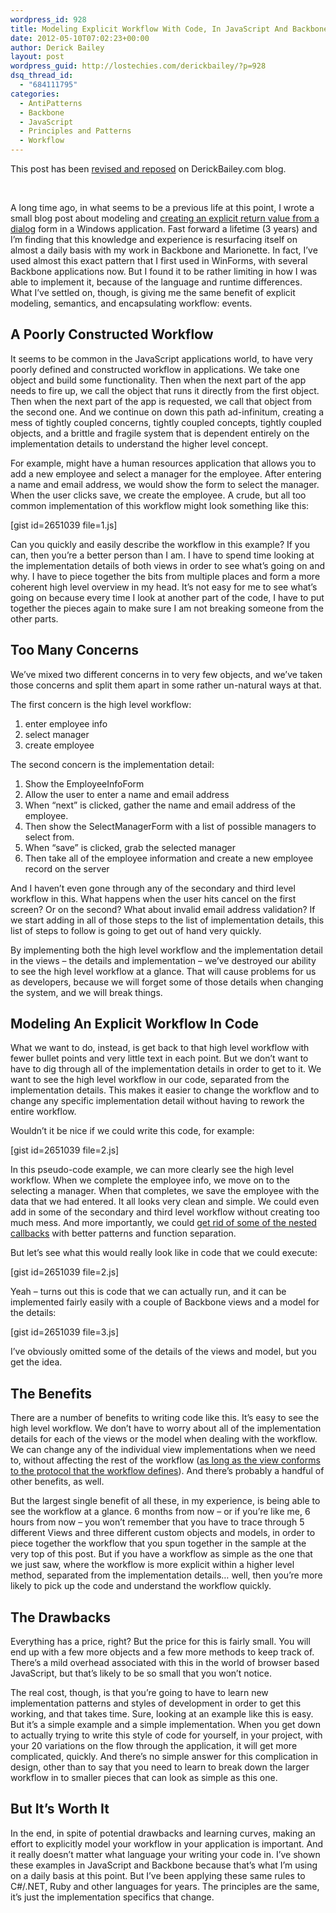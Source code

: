 ```yaml
---
wordpress_id: 928
title: Modeling Explicit Workflow With Code, In JavaScript And Backbone Apps
date: 2012-05-10T07:02:23+00:00
author: Derick Bailey
layout: post
wordpress_guid: http://lostechies.com/derickbailey/?p=928
dsq_thread_id:
  - "684111795"
categories:
  - AntiPatterns
  - Backbone
  - JavaScript
  - Principles and Patterns
  - Workflow
---
```

This post has been [revised and reposed](http://derickbailey.com/2015/08/07/making-workflow-explicit-in-javascript/) on DerickBailey.com blog.

&nbsp;

A long time ago, in what seems to be a previous life at this point, I wrote a small blog post about modeling and [creating an explicit return value from a dialog](http://lostechies.com/derickbailey/2009/05/19/result-lt-t-gt-directing-workflow-with-a-return-status-and-value/) form in a Windows application. Fast forward a lifetime (3 years) and I&#8217;m finding that this knowledge and experience is resurfacing itself on almost a daily basis with my work in Backbone and Marionette. In fact, I&#8217;ve used almost this exact pattern that I first used in WinForms, with several Backbone applications now. But I found it to be rather limiting in how I was able to implement it, because of the language and runtime differences. What I&#8217;ve settled on, though, is giving me the same benefit of explicit modeling, semantics, and encapsulating workflow: events.

## A Poorly Constructed Workflow

It seems to be common in the JavaScript applications world, to have very poorly defined and constructed workflow in applications. We take one object and build some functionality. Then when the next part of the app needs to fire up, we call the object that runs it directly from the first object. Then when the next part of the app is requested, we call that object from the second one. And we continue on down this path ad-infinitum, creating a mess of tightly coupled concerns, tightly coupled concepts, tightly coupled objects, and a brittle and fragile system that is dependent entirely on the implementation details to understand the higher level concept.

For example, might have a human resources application that allows you to add a new employee and select a manager for the employee. After entering a name and email address, we would show the form to select the manager. When the user clicks save, we create the employee. A crude, but all too common implementation of this workflow might look something like this:

[gist id=2651039 file=1.js]

Can you quickly and easily describe the workflow in this example? If you can, then you&#8217;re a better person than I am. I have to spend time looking at the implementation details of both views in order to see what&#8217;s going on and why. I have to piece together the bits from multiple places and form a more coherent high level overview in my head. It&#8217;s not easy for me to see what&#8217;s going on because every time I look at another part of the code, I have to put together the pieces again to make sure I am not breaking someone from the other parts.

## Too Many Concerns

We&#8217;ve mixed two different concerns in to very few objects, and we&#8217;ve taken those concerns and split them apart in some rather un-natural ways at that.

The first concern is the high level workflow:

  1. enter employee info
  2. select manager
  3. create employee

The second concern is the implementation detail:

  1. Show the EmployeeInfoForm
  2. Allow the user to enter a name and email address
  3. When &#8220;next&#8221; is clicked, gather the name and email address of the employee.
  4. Then show the SelectManagerForm with a list of possible managers to select from.
  5. When &#8220;save&#8221; is clicked, grab the selected manager
  6. Then take all of the employee information and create a new employee record on the server

And I haven&#8217;t even gone through any of the secondary and third level workflow in this. What happens when the user hits cancel on the first screen? Or on the second? What about invalid email address validation? If we start adding in all of those steps to the list of implementation details, this list of steps to follow is going to get out of hand very quickly.

By implementing both the high level workflow and the implementation detail in the views &#8211; the details and implementation &#8211; we&#8217;ve destroyed our ability to see the high level workflow at a glance. That will cause problems for us as developers, because we will forget some of those details when changing the system, and we will break things.

## Modeling An Explicit Workflow In Code

What we want to do, instead, is get back to that high level workflow with fewer bullet points and very little text in each point. But we don&#8217;t want to have to dig through all of the implementation details in order to get to it. We want to see the high level workflow in our code, separated from the implementation details. This makes it easier to change the workflow and to change any specific implementation detail without having to rework the entire workflow.

Wouldn&#8217;t it be nice if we could write this code, for example:

[gist id=2651039 file=2.js]

In this pseudo-code example, we can more clearly see the high level workflow. When we complete the employee info, we move on to the selecting a manager. When that completes, we save the employee with the data that we had entered. It all looks very clean and simple. We could even add in some of the secondary and third level workflow without creating too much mess. And more importantly, we could [get rid of some of the nested callbacks](http://wekeroad.com/2012/04/05/cleaning-up-deep-callback-nesting-with-nodes-eventemitter) with better patterns and function separation.

But let&#8217;s see what this would really look like in code that we could execute:

[gist id=2651039 file=2.js]

Yeah &#8211; turns out this is code that we can actually run, and it can be implemented fairly easily with a couple of Backbone views and a model for the details:

[gist id=2651039 file=3.js]

I&#8217;ve obviously omitted some of the details of the views and model, but you get the idea.

## The Benefits

There are a number of benefits to writing code like this. It&#8217;s easy to see the high level workflow. We don&#8217;t have to worry about all of the implementation details for each of the views or the model when dealing with the workflow. We can change any of the individual view implementations when we need to, without affecting the rest of the workflow ([as long as the view conforms to the protocol that the workflow defines](http://lostechies.com/derickbailey/2011/09/22/dependency-injection-is-not-the-same-as-the-dependency-inversion-principle/)). And there&#8217;s probably a handful of other benefits, as well.

But the largest single benefit of all these, in my experience, is being able to see the workflow at a glance. 6 months from now &#8211; or if you&#8217;re like me, 6 hours from now &#8211; you won&#8217;t remember that you have to trace through 5 different Views and three different custom objects and models, in order to piece together the workflow that you spun together in the sample at the very top of this post. But if you have a workflow as simple as the one that we just saw, where the workflow is more explicit within a higher level method, separated from the implementation details… well, then you&#8217;re more likely to pick up the code and understand the workflow quickly.

## The Drawbacks

Everything has a price, right? But the price for this is fairly small. You will end up with a few more objects and a few more methods to keep track of. There&#8217;s a mild overhead associated with this in the world of browser based JavaScript, but that&#8217;s likely to be so small that you won&#8217;t notice.

The real cost, though, is that you&#8217;re going to have to learn new implementation patterns and styles of development in order to get this working, and that takes time. Sure, looking at an example like this is easy. But it&#8217;s a simple example and a simple implementation. When you get down to actually trying to write this style of code for yourself, in your project, with your 20 variations on the flow through the application, it will get more complicated, quickly. And there&#8217;s no simple answer for this complication in design, other than to say that you need to learn to break down the larger workflow in to smaller pieces that can look as simple as this one.

## But It&#8217;s Worth It

In the end, in spite of potential drawbacks and learning curves, making an effort to explicitly model your workflow in your application is important. And it really doesn&#8217;t matter what language your writing your code in. I&#8217;ve shown these examples in JavaScript and Backbone because that&#8217;s what I&#8217;m using on a daily basis at this point. But I&#8217;ve been applying these same rules to C#/.NET, Ruby and other languages for years. The principles are the same, it&#8217;s just the implementation specifics that change.
